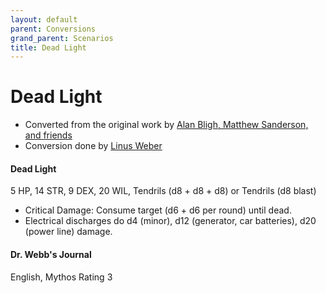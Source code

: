```yaml
---
layout: default
parent: Conversions
grand_parent: Scenarios
title: Dead Light
---
```


# Dead Light
- Converted from the original work by [Alan Bligh, Matthew Sanderson, and friends](https://www.chaosium.com/dead-light-and-other-dark-turns/)
- Conversion done by [Linus Weber](https://linuz.itch.io)

#### Dead Light
5 HP, 14 STR, 9 DEX, 20 WIL, Tendrils (d8 + d8 + d8) or Tendrils (d8 blast)
- Critical Damage: Consume target (d6 + d6 per round) until dead.
- Electrical discharges do d4 (minor), d12 (generator, car batteries), d20 (power line) damage.

#### Dr. Webb's Journal
English, Mythos Rating 3